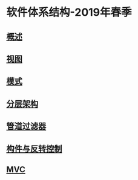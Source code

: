 
# 软件体系结构-2019年春季


## [概述](slides/1/)
## [视图](slides/2/)
## [模式](slides/3/)
## [分层架构](slides/4)
## [管道过滤器](slides/5)
## [构件与反转控制](slides/6)
## [MVC](slides/7)
<!--
## [C/S](slides/8/8.html) -->
